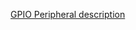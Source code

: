 [GPIO Peripheral description](http://infocenter.nordicsemi.com/topic/nrf52.v1.7/Chunk1498869550.html)
